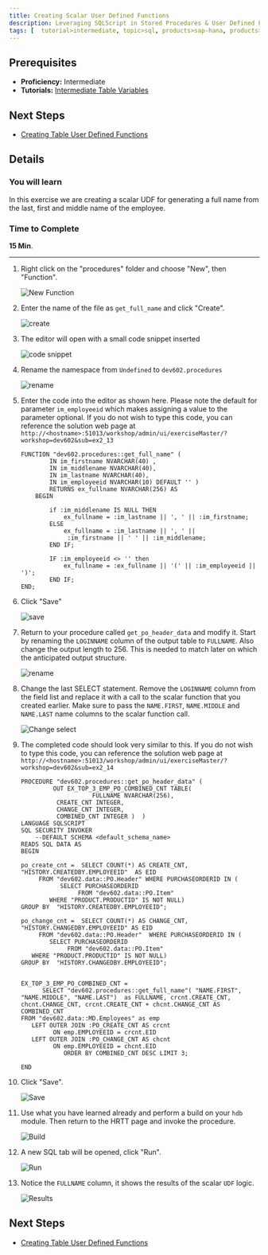 ```yaml
---
title: Creating Scalar User Defined Functions
description: Leveraging SQLScript in Stored Procedures & User Defined Functions
tags: [  tutorial>intermediate, topic>sql, products>sap-hana, products>sap-hana,-express-edition ]
---
```

## Prerequisites  
 - **Proficiency:** Intermediate
 - **Tutorials:**  [Intermediate Table Variables](http://go.sap.com/developer/tutorials/xsa-sqlscript-table-var.html)

## Next Steps
 - [Creating Table User Defined Functions](http://go.sap.com/developer/tutorials/xsa-sqlscript-table-user.html)

## Details
### You will learn  
In this exercise we are creating a scalar UDF for generating a full name from the last, first and middle name of the employee.

### Time to Complete
**15 Min**.

---

1. Right click on the "procedures" folder and choose "New", then "Function".

	![New Function](1.png)
	
2. Enter the name of the file as `get_full_name` and click "Create".

	![create](2.png)

3. The editor will open with a small code snippet inserted

	![code snippet](3.png)

4. Rename the namespace from `Undefined` to `dev602.procedures`

	![rename](4.png)

5. Enter the code into the editor as shown here.  Please note the default for parameter `im_employeeid` which makes assigning a value to the parameter optional. If you do not wish to type this code, you can reference the solution web page at `http://<hostname>:51013/workshop/admin/ui/exerciseMaster/?workshop=dev602&sub=ex2_13`

	```
	FUNCTION "dev602.procedures::get_full_name" (            IN im_firstname NVARCHAR(40) ,             IN im_middlename NVARCHAR(40),             IN im_lastname NVARCHAR(40),             IN im_employeeid NVARCHAR(10) DEFAULT '' ) 			RETURNS ex_fullname NVARCHAR(256) AS		BEGIN			if :im_middlename IS NULL THEN   				ex_fullname = :im_lastname || ', ' || :im_firstname;			ELSE    				ex_fullname = :im_lastname || ', ' ||                 :im_firstname || ' ' || :im_middlename; 			END IF;       			IF :im_employeeid <> '' then    				ex_fullname = :ex_fullname || '(' || :im_employeeid || ')'; 			END IF;	END;	```

6. Click "Save"

	![save](6.png)

7. Return to your procedure called `get_po_header_data` and modify it. Start by renaming the `LOGINNAME` column of the output table to `FULLNAME`. Also change the output length to 256. This is needed to match later on which the anticipated output structure.

	![rename](7.png)

8. Change the last SELECT statement.  Remove the `LOGINNAME` column from the field list and replace it with a call to the scalar function that you created earlier.  Make sure to pass the `NAME.FIRST`, `NAME.MIDDLE` and `NAME.LAST` name columns to the scalar function call.

	![Change select](8.png)

9. The completed code should look very similar to this. If you do not wish to type this code, you can reference the solution web page at `http://<hostname>:51013/workshop/admin/ui/exerciseMaster/?workshop=dev602&sub=ex2_14`

	```
	PROCEDURE "dev602.procedures::get_po_header_data" (             OUT EX_TOP_3_EMP_PO_COMBINED_CNT TABLE(                        FULLNAME NVARCHAR(256), 			  CREATE_CNT INTEGER, 			  CHANGE_CNT INTEGER,			  COMBINED_CNT INTEGER )  )   	LANGUAGE SQLSCRIPT   	SQL SECURITY INVOKER   		--DEFAULT SCHEMA <default_schema_name>   	READS SQL DATA AS 	BEGIN	po_create_cnt =  SELECT COUNT(*) AS CREATE_CNT, "HISTORY.CREATEDBY.EMPLOYEEID"  AS EID         FROM "dev602.data::PO.Header" WHERE PURCHASEORDERID IN (               SELECT PURCHASEORDERID                     FROM "dev602.data::PO.Item"             WHERE "PRODUCT.PRODUCTID" IS NOT NULL)   GROUP BY  "HISTORY.CREATEDBY.EMPLOYEEID";    	po_change_cnt =  SELECT COUNT(*) AS CHANGE_CNT, "HISTORY.CHANGEDBY.EMPLOYEEID" AS EID         FROM "dev602.data::PO.Header"  WHERE PURCHASEORDERID IN (            SELECT PURCHASEORDERID                  FROM "dev602.data::PO.Item"       WHERE "PRODUCT.PRODUCTID" IS NOT NULL) 	GROUP BY  "HISTORY.CHANGEDBY.EMPLOYEEID";	EX_TOP_3_EMP_PO_COMBINED_CNT =           SELECT "dev602.procedures::get_full_name"( "NAME.FIRST", "NAME.MIDDLE", "NAME.LAST") 	as FULLNAME, crcnt.CREATE_CNT, chcnt.CHANGE_CNT, crcnt.CREATE_CNT + chcnt.CHANGE_CNT AS 	COMBINED_CNT   	FROM "dev602.data::MD.Employees" as emp       LEFT OUTER JOIN :PO_CREATE_CNT AS crcnt             ON emp.EMPLOYEEID = crcnt.EID       LEFT OUTER JOIN :PO_CHANGE_CNT AS chcnt             ON emp.EMPLOYEEID = chcnt.EID                ORDER BY COMBINED_CNT DESC LIMIT 3;	END
	```

10. Click "Save".

	![Save](10.png)

11. Use what you have learned already and perform a build on your `hdb` module. Then return to the HRTT page and invoke the procedure.

	![Build](11.png)

12. A new SQL tab will be opened, click "Run".

	![Run](12.png)

13. Notice the `FULLNAME` column, it shows the results of the scalar `UDF` logic.

	![Results](13.png)


## Next Steps
 - [Creating Table User Defined Functions](http://go.sap.com/developer/tutorials/xsa-sqlscript-table-user.html)

